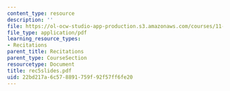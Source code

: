 ```yaml
---
content_type: resource
description: ''
file: https://ol-ocw-studio-app-production.s3.amazonaws.com/courses/11-204-planning-communications-and-digital-media-fall-2004/22bd217a6c578891759f92f57ff6fe20_rec5slides.pdf
file_type: application/pdf
learning_resource_types:
- Recitations
parent_title: Recitations
parent_type: CourseSection
resourcetype: Document
title: rec5slides.pdf
uid: 22bd217a-6c57-8891-759f-92f57ff6fe20
---
```

